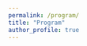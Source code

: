```yaml
---
permalink: /program/
title: "Program"
author_profile: true
---
```


<!---

{% for collection in site.collections %}
{% if collection.label == "talks" %}
  {% for post in collection.docs %}
      {% include archive-single.html %}
  {% endfor %}
{% endif %}
{% endfor %}

-->
